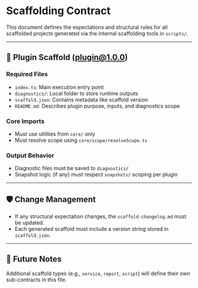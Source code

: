 # Scaffolding Contract

This document defines the expectations and structural rules for all scaffolded projects generated via the internal scaffolding tools in `scripts/`.

---

## 🔧 Plugin Scaffold (plugin@1.0.0)

### Required Files
- `index.ts`: Main execution entry point
- `diagnostics/`: Local folder to store runtime outputs
- `scaffold.json`: Contains metadata like scaffold version
- `README.md`: Describes plugin purpose, inputs, and diagnostics scope

### Core Imports
- Must use utilities from `core/` only
- Must resolve scope using `core/scope/resolveScope.ts`

### Output Behavior
- Diagnostic files must be saved to `diagnostics/`
- Snapshot logic (if any) must respect `snapshots/` scoping per plugin

---

## 🛡️ Change Management

- If any structural expectation changes, the `scaffold-changelog.md` must be updated.
- Each generated scaffold must include a version string stored in `scaffold.json`.

---

## 🧩 Future Notes

Additional scaffold types (e.g., `service`, `report`, `script`) will define their own sub-contracts in this file.

